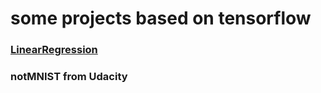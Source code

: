 # some projects based on tensorflow
### [LinearRegression](https://github.com/Jzmo/tf/tree/master/BasicTest/LinearRegression "悬停")
### notMNIST from Udacity
